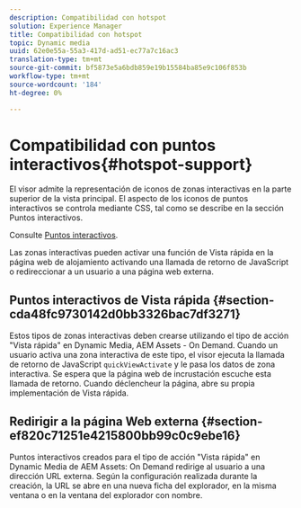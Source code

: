 ```yaml
---
description: Compatibilidad con hotspot
solution: Experience Manager
title: Compatibilidad con hotspot
topic: Dynamic media
uuid: 62e0e55a-55a3-417d-ad51-ec77a7c16ac3
translation-type: tm+mt
source-git-commit: bf5873e5a6bdb859e19b15584ba85e9c106f853b
workflow-type: tm+mt
source-wordcount: '184'
ht-degree: 0%

---
```



# Compatibilidad con puntos interactivos{#hotspot-support}

El visor admite la representación de iconos de zonas interactivas en la parte superior de la vista principal. El aspecto de los iconos de puntos interactivos se controla mediante CSS, tal como se describe en la sección Puntos interactivos.

Consulte [Puntos interactivos](../../c-html5-aem-asset-viewers/c-html5-aem-interactive-images/c-html5-aem-interactive-image-customizingviewer/r-html5-aem-int-image-customize-hotspots.md#reference-2ac3cc414ef2467390bf53145f1d8d74).

Las zonas interactivas pueden activar una función de Vista rápida en la página web de alojamiento activando una llamada de retorno de JavaScript o redireccionar a un usuario a una página web externa.

## Puntos interactivos de Vista rápida {#section-cda48fc9730142d0bb3326bac7df3271}

Estos tipos de zonas interactivas deben crearse utilizando el tipo de acción &quot;Vista rápida&quot; en Dynamic Media, AEM Assets - On Demand. Cuando un usuario activa una zona interactiva de este tipo, el visor ejecuta la llamada de retorno de JavaScript `quickViewActivate` y le pasa los datos de zona interactiva. Se espera que la página web de incrustación escuche esta llamada de retorno. Cuando déclencheur la página, abre su propia implementación de Vista rápida.

## Redirigir a la página Web externa {#section-ef820c71251e4215800bb99c0c9ebe16}

Puntos interactivos creados para el tipo de acción &quot;Vista rápida&quot; en Dynamic Media de AEM Assets: On Demand redirige al usuario a una dirección URL externa. Según la configuración realizada durante la creación, la URL se abre en una nueva ficha del explorador, en la misma ventana o en la ventana del explorador con nombre.
